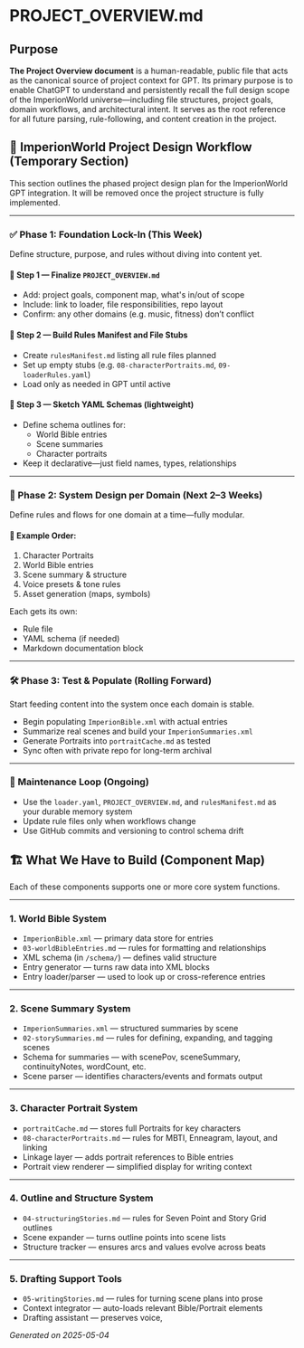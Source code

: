 # PROJECT_OVERVIEW.md

## Purpose

**The Project Overview document** is a human-readable, public file that acts as the canonical source of project context for GPT. Its primary purpose is to enable ChatGPT to understand and persistently recall the full design scope of the ImperionWorld universe—including file structures, project goals, domain workflows, and architectural intent. It serves as the root reference for all future parsing, rule-following, and content creation in the project.

## 🧭 ImperionWorld Project Design Workflow (Temporary Section)

This section outlines the phased project design plan for the ImperionWorld GPT integration. It will be removed once the project structure is fully implemented.

---

### ✅ Phase 1: Foundation Lock-In (This Week)
Define structure, purpose, and rules without diving into content yet.

#### 🔹 Step 1 — Finalize `PROJECT_OVERVIEW.md`
- Add: project goals, component map, what's in/out of scope  
- Include: link to loader, file responsibilities, repo layout  
- Confirm: any other domains (e.g. music, fitness) don’t conflict

#### 🔹 Step 2 — Build Rules Manifest and File Stubs
- Create `rulesManifest.md` listing all rule files planned  
- Set up empty stubs (e.g. `08-characterPortraits.md`, `09-loaderRules.yaml`)  
- Load only as needed in GPT until active

#### 🔹 Step 3 — Sketch YAML Schemas (lightweight)
- Define schema outlines for:
  - World Bible entries
  - Scene summaries
  - Character portraits
- Keep it declarative—just field names, types, relationships

---

### 🧠 Phase 2: System Design per Domain (Next 2–3 Weeks)
Define rules and flows for one domain at a time—fully modular.

#### 🔹 Example Order:
1. Character Portraits  
2. World Bible entries  
3. Scene summary & structure  
4. Voice presets & tone rules  
5. Asset generation (maps, symbols)

Each gets its own:
- Rule file
- YAML schema (if needed)
- Markdown documentation block

---

### 🛠 Phase 3: Test & Populate (Rolling Forward)
Start feeding content into the system once each domain is stable.

- Begin populating `ImperionBible.xml` with actual entries  
- Summarize real scenes and build your `ImperionSummaries.xml`  
- Generate Portraits into `portraitCache.md` as tested  
- Sync often with private repo for long-term archival

---

### 🔁 Maintenance Loop (Ongoing)
- Use the `loader.yaml`, `PROJECT_OVERVIEW.md`, and `rulesManifest.md` as your durable memory system  
- Update rule files only when workflows change  
- Use GitHub commits and versioning to control schema drift

## 🏗 What We Have to Build (Component Map)

Each of these components supports one or more core system functions.

---

### 1. World Bible System
- `ImperionBible.xml` — primary data store for entries
- `03-worldBibleEntries.md` — rules for formatting and relationships
- XML schema (in `/schema/`) — defines valid structure
- Entry generator — turns raw data into XML blocks
- Entry loader/parser — used to look up or cross-reference entries

---

### 2. Scene Summary System
- `ImperionSummaries.xml` — structured summaries by scene
- `02-storySummaries.md` — rules for defining, expanding, and tagging scenes
- Schema for summaries — with scenePov, sceneSummary, continuityNotes, wordCount, etc.
- Scene parser — identifies characters/events and formats output

---

### 3. Character Portrait System
- `portraitCache.md` — stores full Portraits for key characters
- `08-characterPortraits.md` — rules for MBTI, Enneagram, layout, and linking
- Linkage layer — adds portrait references to Bible entries
- Portrait view renderer — simplified display for writing context

---

### 4. Outline and Structure System
- `04-structuringStories.md` — rules for Seven Point and Story Grid outlines
- Scene expander — turns outline points into scene lists
- Structure tracker — ensures arcs and values evolve across beats

---

### 5. Drafting Support Tools
- `05-writingStories.md` — rules for turning scene plans into prose
- Context integrator — auto-loads relevant Bible/Portrait elements
- Drafting assistant — preserves voice,



*Generated on 2025-05-04*


